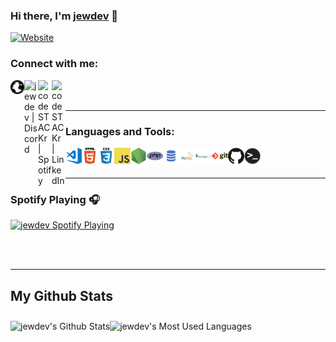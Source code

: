 ### Hi there, I'm [jewdev][website] 👋

[![Website](https://img.shields.io/website?label=jewdev.xyz&style=for-the-badge&url=https://jewdev.xyz)][website]

### Connect with me:

[<img align="left" alt="jewdev.xyz" width="22px" src="https://raw.githubusercontent.com/iconic/open-iconic/master/svg/globe.svg" />][website]
[<img align="left" alt="jewdev | Discord" width="22px" src="https://cdn.jsdelivr.net/npm/simple-icons@3.4.0/icons/discord.svg" />][discord]
[<img align="left" alt="codeSTACKr | Spotify" width="22px" src="https://cdn.jsdelivr.net/npm/simple-icons@3.4.0/icons/spotify.svg" />][spotify]
[<img align="left" alt="codeSTACKr | LinkedIn" width="22px" src="https://cdn.jsdelivr.net/npm/simple-icons@v3/icons/telegram.svg" />][telegram]

<br />
<br />

---

### Languages and Tools:

[<img align="left" alt="Visual Studio Code" width="26px" src="https://raw.githubusercontent.com/github/explore/80688e429a7d4ef2fca1e82350fe8e3517d3494d/topics/visual-studio-code/visual-studio-code.png" />](https://code.visualstudio.com/)
[<img align="left" alt="HTML5" width="26px" src="https://raw.githubusercontent.com/github/explore/80688e429a7d4ef2fca1e82350fe8e3517d3494d/topics/html/html.png" />](https://developer.mozilla.org/en/docs/Web/HTML)
[<img align="left" alt="CSS3" width="26px" src="https://raw.githubusercontent.com/github/explore/80688e429a7d4ef2fca1e82350fe8e3517d3494d/topics/css/css.png" />](https://developer.mozilla.org/en-US/docs/Web/CSS)
[<img align="left" alt="JavaScript" width="26px" src="https://raw.githubusercontent.com/github/explore/80688e429a7d4ef2fca1e82350fe8e3517d3494d/topics/javascript/javascript.png" />](https://developer.mozilla.org/en/docs/Web/JavaScript)
[<img align="left" alt="Node.js" width="26px" src="https://raw.githubusercontent.com/github/explore/80688e429a7d4ef2fca1e82350fe8e3517d3494d/topics/nodejs/nodejs.png" />](https://nodejs.org)
[<img align="left" alt="Node.js" width="26px" src="https://raw.githubusercontent.com/github/explore/80688e429a7d4ef2fca1e82350fe8e3517d3494d/topics/php/php.png" />](https://www.php.net/)
[<img align="left" alt="SQL" width="26px" src="https://raw.githubusercontent.com/github/explore/80688e429a7d4ef2fca1e82350fe8e3517d3494d/topics/sql/sql.png" />](https://www.ibm.com)
[<img align="left" alt="MySQL" width="26px" src="https://raw.githubusercontent.com/github/explore/80688e429a7d4ef2fca1e82350fe8e3517d3494d/topics/mysql/mysql.png" />](https://www.mysql.com/)
[<img align="left" alt="MongoDB" width="26px" src="https://raw.githubusercontent.com/github/explore/80688e429a7d4ef2fca1e82350fe8e3517d3494d/topics/mongodb/mongodb.png" />](https://www.mongodb.com/)
[<img align="left" alt="Git" width="26px" src="https://raw.githubusercontent.com/github/explore/80688e429a7d4ef2fca1e82350fe8e3517d3494d/topics/git/git.png" />](https://git-scm.com/)
[<img align="left" alt="GitHub" width="26px" src="https://raw.githubusercontent.com/github/explore/78df643247d429f6cc873026c0622819ad797942/topics/github/github.png" />](https://www.github.com/jewdev)
[<img align="left" alt="Terminal" width="26px" src="https://raw.githubusercontent.com/github/explore/80688e429a7d4ef2fca1e82350fe8e3517d3494d/topics/terminal/terminal.png" />](https://cmder.net/)

<br />
<br />

---

### Spotify Playing 🎧
[<img src="https://jewdev-novatorem.vercel.app/api/spotify-playing" alt="jewdev Spotify Playing" width="350" />][spotify]

<br />
<br />

---

## My Github Stats
<img align="left" style="display:block;margin:10px 0 10px 0;" alt="jewdev's Github Stats" src="https://github-readme-stats.vercel.app/api?username=jewdev&bg_color=30,e96443,904e95&title_color=fff&text_color=fff" />

<img align="left" style="display:block;margin:10px 0 10px 0;" alt="jewdev's Most Used Languages" src="https://github-readme-stats.vercel.app/api/top-langs/?username=jewdev&layout=compact&bg_color=30,e96443,904e95&title_color=fff&text_color=fff" />

[website]: https://jewdev.xyz
[spotify]: https://open.spotify.com/playlist/53yVdIdoyYeTcVYnWVzI7w?si=Oz0P4_9iTymMZr6btnKHRg
[telegram]: https://t.me/bluelxrd
[discord]: https://dsc.bio/Israel
